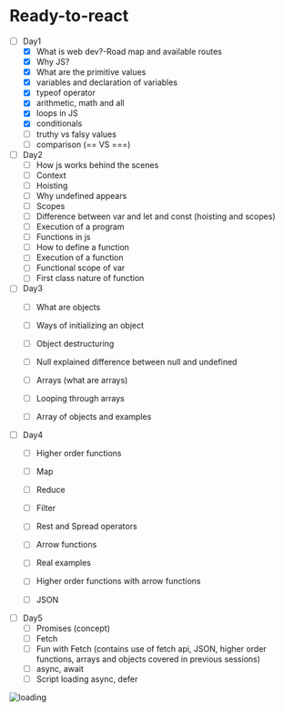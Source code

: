 # Ready-to-react

- [ ] Day1
  - [x] What is web dev?-Road map and available routes
  - [x] Why JS?
  - [x] What are the primitive values
  - [x] variables and declaration of variables
  - [x] typeof operator
  - [x] arithmetic, math and all
  - [x] loops in JS
  - [x] conditionals
  - [ ] truthy vs falsy values
  - [ ] comparison (== VS ===)

- [ ] Day2
  - [ ] How js works behind the scenes
  - [ ] Context
  - [ ] Hoisting
  - [ ] Why undefined appears
  - [ ] Scopes
  - [ ] Difference between var and let and const (hoisting and scopes)
  - [ ] Execution of a program
  - [ ] Functions in js
  - [ ] How to define a function
  - [ ] Execution of a function
  - [ ] Functional scope of var
  - [ ] First class nature of function

- [ ] Day3
  - [ ] What are objects
  - [ ] Ways of initializing an object
  - [ ] Object destructuring
  - [ ] Null explained difference between null and undefined
  - [ ] Arrays (what are arrays)
  - [ ] Looping through arrays
  - [ ] Array of objects and examples


- [ ] Day4
  - [ ] Higher order functions
  - [ ] Map
  - [ ] Reduce
  - [ ] Filter
  - [ ] Rest and Spread operators
  - [ ] Arrow functions
  - [ ] Real examples
  - [ ] Higher order functions with arrow functions
  - [ ] JSON


- [ ] Day5
  - [ ] Promises (concept)
  - [ ] Fetch
  - [ ] Fun with Fetch (contains use of fetch api, JSON, higher order functions, arrays and objects covered in previous sessions)
  - [ ] async, await
  - [ ] Script loading async, defer 

<img alt="loading" src="https://i.stack.imgur.com/hzk6C.gif"></img> 

